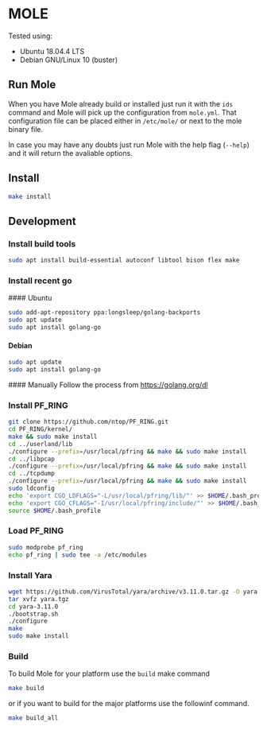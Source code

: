 # MOLE

Tested using:

* Ubuntu 18.04.4 LTS
* Debian GNU/Linux 10 (buster)

## Run Mole

When you have Mole already build or installed just run it with the `ids` command and Mole will pick up the configuration from `mole.yml`. That configuration file can be placed either in `/etc/mole/` or next to the mole binary file.

In case you may have any doubts just run Mole with the help flag (`--help`) and it will return the avaliable options.

## Install

```sh
make install
```

## Development

### Install build tools

```sh
sudo apt install build-essential autoconf libtool bison flex make
```

### Install recent go

#### Ubuntu

```sh
sudo add-apt-repository ppa:longsleep/golang-backports
sudo apt update
sudo apt install golang-go
```

#### Debian

```sh
sudo apt update
sudo apt install golang-go
```

#### Manually
Follow the process from https://golang.org/dl

### Install PF_RING

```sh
git clone https://github.com/ntop/PF_RING.git
cd PF_RING/kernel/
make && sudo make install
cd ../userland/lib
./configure --prefix=/usr/local/pfring && make && sudo make install
cd ../libpcap
./configure --prefix=/usr/local/pfring && make && sudo make install
cd ../tcpdump
./configure --prefix=/usr/local/pfring && make && sudo make install
sudo ldconfig
echo 'export CGO_LDFLAGS="-L/usr/local/pfring/lib/"' >> $HOME/.bash_profile
echo 'export CGO_CFLAGS="-I/usr/local/pfring/include/"' >> $HOME/.bash_profile
source $HOME/.bash_profile
```

### Load PF_RING

```sh
sudo modprobe pf_ring
echo pf_ring | sudo tee -a /etc/modules
```

### Install Yara

```sh
wget https://github.com/VirusTotal/yara/archive/v3.11.0.tar.gz -O yara.tgz
tar xvfz yara.tgz
cd yara-3.11.0
./bootstrap.sh
./configure
make
sudo make install
```

### Build

To build Mole for your platform use the `build` make command

```sh
make build
```

or if you want to build for the major platforms use the followinf command.

```sh
make build_all
```
